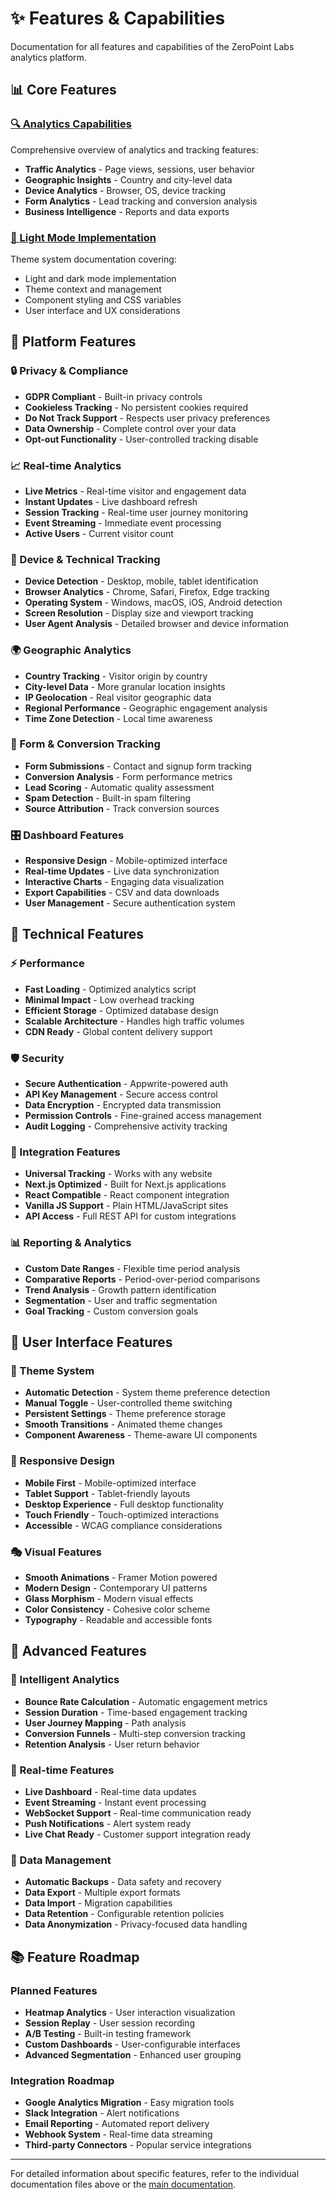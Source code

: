 # ✨ Features & Capabilities

Documentation for all features and capabilities of the ZeroPoint Labs analytics platform.

## 📊 Core Features

### [🔍 Analytics Capabilities](./analytics-capabilities.md)
Comprehensive overview of analytics and tracking features:
- **Traffic Analytics** - Page views, sessions, user behavior
- **Geographic Insights** - Country and city-level data
- **Device Analytics** - Browser, OS, device tracking
- **Form Analytics** - Lead tracking and conversion analysis
- **Business Intelligence** - Reports and data exports

### [🎨 Light Mode Implementation](./LIGHT_MODE_IMPLEMENTATION.md)
Theme system documentation covering:
- Light and dark mode implementation
- Theme context and management
- Component styling and CSS variables
- User interface and UX considerations

## 🎯 Platform Features

### 🔒 Privacy & Compliance
- **GDPR Compliant** - Built-in privacy controls
- **Cookieless Tracking** - No persistent cookies required
- **Do Not Track Support** - Respects user privacy preferences
- **Data Ownership** - Complete control over your data
- **Opt-out Functionality** - User-controlled tracking disable

### 📈 Real-time Analytics
- **Live Metrics** - Real-time visitor and engagement data
- **Instant Updates** - Live dashboard refresh
- **Session Tracking** - Real-time user journey monitoring
- **Event Streaming** - Immediate event processing
- **Active Users** - Current visitor count

### 📱 Device & Technical Tracking
- **Device Detection** - Desktop, mobile, tablet identification
- **Browser Analytics** - Chrome, Safari, Firefox, Edge tracking
- **Operating System** - Windows, macOS, iOS, Android detection
- **Screen Resolution** - Display size and viewport tracking
- **User Agent Analysis** - Detailed browser and device information

### 🌍 Geographic Analytics
- **Country Tracking** - Visitor origin by country
- **City-level Data** - More granular location insights
- **IP Geolocation** - Real visitor geographic data
- **Regional Performance** - Geographic engagement analysis
- **Time Zone Detection** - Local time awareness

### 📝 Form & Conversion Tracking
- **Form Submissions** - Contact and signup form tracking
- **Conversion Analysis** - Form performance metrics
- **Lead Scoring** - Automatic quality assessment
- **Spam Detection** - Built-in spam filtering
- **Source Attribution** - Track conversion sources

### 🎛️ Dashboard Features
- **Responsive Design** - Mobile-optimized interface
- **Real-time Updates** - Live data synchronization
- **Interactive Charts** - Engaging data visualization
- **Export Capabilities** - CSV and data downloads
- **User Management** - Secure authentication system

## 🔧 Technical Features

### ⚡ Performance
- **Fast Loading** - Optimized analytics script
- **Minimal Impact** - Low overhead tracking
- **Efficient Storage** - Optimized database design
- **Scalable Architecture** - Handles high traffic volumes
- **CDN Ready** - Global content delivery support

### 🛡️ Security
- **Secure Authentication** - Appwrite-powered auth
- **API Key Management** - Secure access control
- **Data Encryption** - Encrypted data transmission
- **Permission Controls** - Fine-grained access management
- **Audit Logging** - Comprehensive activity tracking

### 🔗 Integration Features
- **Universal Tracking** - Works with any website
- **Next.js Optimized** - Built for Next.js applications
- **React Compatible** - React component integration
- **Vanilla JS Support** - Plain HTML/JavaScript sites
- **API Access** - Full REST API for custom integrations

### 📊 Reporting & Analytics
- **Custom Date Ranges** - Flexible time period analysis
- **Comparative Reports** - Period-over-period comparisons
- **Trend Analysis** - Growth pattern identification
- **Segmentation** - User and traffic segmentation
- **Goal Tracking** - Custom conversion goals

## 🎨 User Interface Features

### 🌙 Theme System
- **Automatic Detection** - System theme preference detection
- **Manual Toggle** - User-controlled theme switching
- **Persistent Settings** - Theme preference storage
- **Smooth Transitions** - Animated theme changes
- **Component Awareness** - Theme-aware UI components

### 📱 Responsive Design
- **Mobile First** - Mobile-optimized interface
- **Tablet Support** - Tablet-friendly layouts
- **Desktop Experience** - Full desktop functionality
- **Touch Friendly** - Touch-optimized interactions
- **Accessible** - WCAG compliance considerations

### 🎭 Visual Features
- **Smooth Animations** - Framer Motion powered
- **Modern Design** - Contemporary UI patterns
- **Glass Morphism** - Modern visual effects
- **Color Consistency** - Cohesive color scheme
- **Typography** - Readable and accessible fonts

## 🚀 Advanced Features

### 🤖 Intelligent Analytics
- **Bounce Rate Calculation** - Automatic engagement metrics
- **Session Duration** - Time-based engagement tracking
- **User Journey Mapping** - Path analysis
- **Conversion Funnels** - Multi-step conversion tracking
- **Retention Analysis** - User return behavior

### 📡 Real-time Features
- **Live Dashboard** - Real-time data updates
- **Event Streaming** - Instant event processing
- **WebSocket Support** - Real-time communication ready
- **Push Notifications** - Alert system ready
- **Live Chat Ready** - Customer support integration ready

### 🔄 Data Management
- **Automatic Backups** - Data safety and recovery
- **Data Export** - Multiple export formats
- **Data Import** - Migration capabilities
- **Data Retention** - Configurable retention policies
- **Data Anonymization** - Privacy-focused data handling

## 📚 Feature Roadmap

### Planned Features
- **Heatmap Analytics** - User interaction visualization
- **Session Replay** - User session recording
- **A/B Testing** - Built-in testing framework
- **Custom Dashboards** - User-configurable interfaces
- **Advanced Segmentation** - Enhanced user grouping

### Integration Roadmap
- **Google Analytics Migration** - Easy migration tools
- **Slack Integration** - Alert notifications
- **Email Reporting** - Automated report delivery
- **Webhook System** - Real-time data streaming
- **Third-party Connectors** - Popular service integrations

---

For detailed information about specific features, refer to the individual documentation files above or the [main documentation](../README.md). 